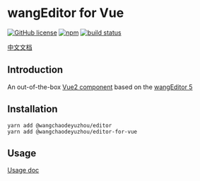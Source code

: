 # wangEditor for Vue

[![GitHub license](https://img.shields.io/badge/license-MIT-blue.svg)](https://github.com/facebook/react/blob/main/LICENSE) [![npm](https://img.shields.io/npm/v/@wangchaodeyuzhou/editor-for-vue.svg)](https://www.npmjs.com/package/@wangchaodeyuzhou/editor-for-vue/v/next) [![build status](https://github.com/wangeditor-team/wangEditor-for-vue/actions/workflows/npm-publish.yml/badge.svg?branch=main)](https://github.com/wangeditor-team/wangEditor-for-vue/actions)

[中文文档](./README.md)

## Introduction

An out-of-the-box [Vue2 component](https://www.wangeditor.com/v5/for-frame.html#vue2)
based on the [wangEditor 5](https://www.wangeditor.com/v5/for-frame.html#vue2)

## Installation

```shell
yarn add @wangchaodeyuzhou/editor
yarn add @wangchaodeyuzhou/editor-for-vue
```

## Usage

[Usage doc](https://www.wangeditor.com/en/v5/for-frame.html#vue2)
